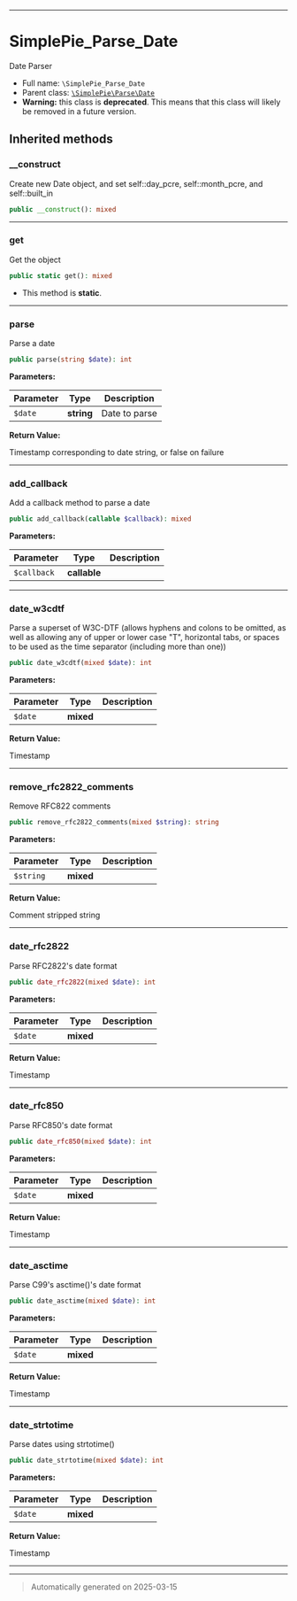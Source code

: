 ***

# SimplePie_Parse_Date

Date Parser



* Full name: `\SimplePie_Parse_Date`
* Parent class: [`\SimplePie\Parse\Date`](./SimplePie/Parse/Date.md)
* **Warning:** this class is **deprecated**. This means that this class will likely be removed in a future version.






## Inherited methods


### __construct

Create new Date object, and set self::day_pcre,
self::month_pcre, and self::built_in

```php
public __construct(): mixed
```












***

### get

Get the object

```php
public static get(): mixed
```



* This method is **static**.








***

### parse

Parse a date

```php
public parse(string $date): int
```








**Parameters:**

| Parameter | Type | Description |
|-----------|------|-------------|
| `$date` | **string** | Date to parse |


**Return Value:**

Timestamp corresponding to date string, or false on failure




***

### add_callback

Add a callback method to parse a date

```php
public add_callback(callable $callback): mixed
```








**Parameters:**

| Parameter | Type | Description |
|-----------|------|-------------|
| `$callback` | **callable** |  |





***

### date_w3cdtf

Parse a superset of W3C-DTF (allows hyphens and colons to be omitted, as
well as allowing any of upper or lower case "T", horizontal tabs, or
spaces to be used as the time separator (including more than one))

```php
public date_w3cdtf(mixed $date): int
```








**Parameters:**

| Parameter | Type | Description |
|-----------|------|-------------|
| `$date` | **mixed** |  |


**Return Value:**

Timestamp




***

### remove_rfc2822_comments

Remove RFC822 comments

```php
public remove_rfc2822_comments(mixed $string): string
```








**Parameters:**

| Parameter | Type | Description |
|-----------|------|-------------|
| `$string` | **mixed** |  |


**Return Value:**

Comment stripped string




***

### date_rfc2822

Parse RFC2822's date format

```php
public date_rfc2822(mixed $date): int
```








**Parameters:**

| Parameter | Type | Description |
|-----------|------|-------------|
| `$date` | **mixed** |  |


**Return Value:**

Timestamp




***

### date_rfc850

Parse RFC850's date format

```php
public date_rfc850(mixed $date): int
```








**Parameters:**

| Parameter | Type | Description |
|-----------|------|-------------|
| `$date` | **mixed** |  |


**Return Value:**

Timestamp




***

### date_asctime

Parse C99's asctime()'s date format

```php
public date_asctime(mixed $date): int
```








**Parameters:**

| Parameter | Type | Description |
|-----------|------|-------------|
| `$date` | **mixed** |  |


**Return Value:**

Timestamp




***

### date_strtotime

Parse dates using strtotime()

```php
public date_strtotime(mixed $date): int
```








**Parameters:**

| Parameter | Type | Description |
|-----------|------|-------------|
| `$date` | **mixed** |  |


**Return Value:**

Timestamp




***


***
> Automatically generated on 2025-03-15
